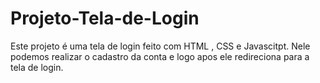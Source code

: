 # Projeto-Tela-de-Login
Este projeto é uma tela de login feito com HTML , CSS e Javascitpt. Nele podemos realizar o cadastro da conta e logo apos ele redireciona para a tela de login.
